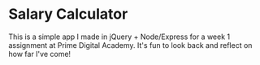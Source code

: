 # Salary Calculator

This is a simple app I made in jQuery + Node/Express for a week 1 assignment at Prime Digital Academy. It's fun to look back and reflect on how far I've come!